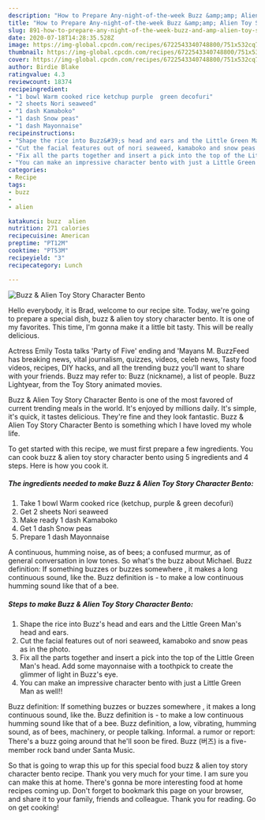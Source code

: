 ```yaml
---
description: "How to Prepare Any-night-of-the-week Buzz &amp;amp; Alien Toy Story Character Bento"
title: "How to Prepare Any-night-of-the-week Buzz &amp;amp; Alien Toy Story Character Bento"
slug: 891-how-to-prepare-any-night-of-the-week-buzz-and-amp-alien-toy-story-character-bento
date: 2020-07-18T14:28:35.528Z
image: https://img-global.cpcdn.com/recipes/6722543340748800/751x532cq70/buzz-alien-toy-story-character-bento-recipe-main-photo.jpg
thumbnail: https://img-global.cpcdn.com/recipes/6722543340748800/751x532cq70/buzz-alien-toy-story-character-bento-recipe-main-photo.jpg
cover: https://img-global.cpcdn.com/recipes/6722543340748800/751x532cq70/buzz-alien-toy-story-character-bento-recipe-main-photo.jpg
author: Birdie Blake
ratingvalue: 4.3
reviewcount: 18374
recipeingredient:
- "1 bowl Warm cooked rice ketchup purple  green decofuri"
- "2 sheets Nori seaweed"
- "1 dash Kamaboko"
- "1 dash Snow peas"
- "1 dash Mayonnaise"
recipeinstructions:
- "Shape the rice into Buzz&#39;s head and ears and the Little Green Man&#39;s head and ears."
- "Cut the facial features out of nori seaweed, kamaboko and snow peas as in the photo."
- "Fix all the parts together and insert a pick into the top of the Little Green Man&#39;s head. Add some mayonnaise with a toothpick to create the glimmer of light in Buzz&#39;s eye."
- "You can make an impressive character bento with just a Little Green Man as well!!"
categories:
- Recipe
tags:
- buzz
- 
- alien

katakunci: buzz  alien 
nutrition: 271 calories
recipecuisine: American
preptime: "PT12M"
cooktime: "PT53M"
recipeyield: "3"
recipecategory: Lunch

---
```



![Buzz &amp; Alien Toy Story Character Bento](https://img-global.cpcdn.com/recipes/6722543340748800/751x532cq70/buzz-alien-toy-story-character-bento-recipe-main-photo.jpg)

Hello everybody, it is Brad, welcome to our recipe site. Today, we're going to prepare a special dish, buzz &amp; alien toy story character bento. It is one of my favorites. This time, I'm gonna make it a little bit tasty. This will be really delicious.

Actress Emily Tosta talks &#39;Party of Five&#39; ending and &#39;Mayans M. BuzzFeed has breaking news, vital journalism, quizzes, videos, celeb news, Tasty food videos, recipes, DIY hacks, and all the trending buzz you&#39;ll want to share with your friends. Buzz may refer to: Buzz (nickname), a list of people. Buzz Lightyear, from the Toy Story animated movies.

Buzz &amp; Alien Toy Story Character Bento is one of the most favored of current trending meals in the world. It's enjoyed by millions daily. It's simple, it's quick, it tastes delicious. They're fine and they look fantastic. Buzz &amp; Alien Toy Story Character Bento is something which I have loved my whole life.


To get started with this recipe, we must first prepare a few ingredients. You can cook buzz &amp; alien toy story character bento using 5 ingredients and 4 steps. Here is how you cook it.

<!--inarticleads1-->

##### The ingredients needed to make Buzz &amp; Alien Toy Story Character Bento:

1. Take 1 bowl Warm cooked rice (ketchup, purple &amp; green decofuri)
1. Get 2 sheets Nori seaweed
1. Make ready 1 dash Kamaboko
1. Get 1 dash Snow peas
1. Prepare 1 dash Mayonnaise


A continuous, humming noise, as of bees; a confused murmur, as of general conversation in low tones. So what&#39;s the buzz about Michael. Buzz definition: If something buzzes or buzzes somewhere , it makes a long continuous sound, like the. Buzz definition is - to make a low continuous humming sound like that of a bee. 

<!--inarticleads2-->

##### Steps to make Buzz &amp; Alien Toy Story Character Bento:

1. Shape the rice into Buzz&#39;s head and ears and the Little Green Man&#39;s head and ears.
1. Cut the facial features out of nori seaweed, kamaboko and snow peas as in the photo.
1. Fix all the parts together and insert a pick into the top of the Little Green Man&#39;s head. Add some mayonnaise with a toothpick to create the glimmer of light in Buzz&#39;s eye.
1. You can make an impressive character bento with just a Little Green Man as well!!


Buzz definition: If something buzzes or buzzes somewhere , it makes a long continuous sound, like the. Buzz definition is - to make a low continuous humming sound like that of a bee. Buzz definition, a low, vibrating, humming sound, as of bees, machinery, or people talking. Informal. a rumor or report: There&#39;s a buzz going around that he&#39;ll soon be fired. Buzz (버즈) is a five-member rock band under Santa Music. 

So that is going to wrap this up for this special food buzz &amp; alien toy story character bento recipe. Thank you very much for your time. I am sure you can make this at home. There's gonna be more interesting food at home recipes coming up. Don't forget to bookmark this page on your browser, and share it to your family, friends and colleague. Thank you for reading. Go on get cooking!
